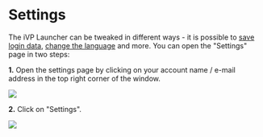# Settings

The iVP Launcher can be tweaked in different ways - it is possible to [save login data](remember-me-option.md), [change the language](launcher-language.md) and more. You can open the "Settings" page in two steps:

**1.** Open the settings page by clicking on your account name / e-mail address in the top right corner of the window.

![](../../../.gitbook/assets/launcher_mail.jpg)

**2.** Click on "Settings".

![](../../../.gitbook/assets/launcher_settings.jpg)